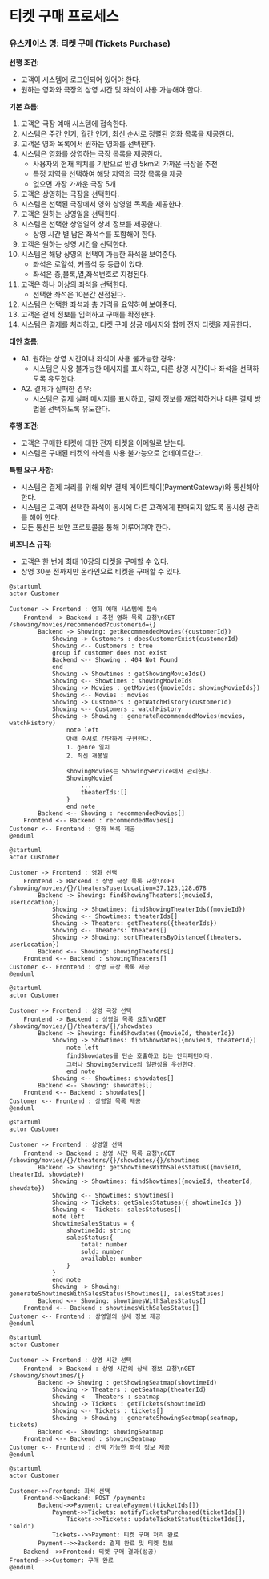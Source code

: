 # 티켓 구매 프로세스

### 유스케이스 명: 티켓 구매 (Tickets Purchase)

**선행 조건**:

-   고객이 시스템에 로그인되어 있어야 한다.
-   원하는 영화와 극장의 상영 시간 및 좌석이 사용 가능해야 한다.

**기본 흐름**:

1. 고객은 극장 예매 시스템에 접속한다.
1. 시스템은 주간 인기, 월간 인기, 최신 순서로 정렬된 영화 목록을 제공한다.
1. 고객은 영화 목록에서 원하는 영화를 선택한다.
1. 시스템은 영화를 상영하는 극장 목록을 제공한다.
    - 사용자의 현재 위치를 기반으로 반경 5km의 가까운 극장을 추천
    - 특정 지역을 선택하여 해당 지역의 극장 목록을 제공
    - 없으면 가장 가까운 극장 5개
1. 고객은 상영하는 극장을 선택한다.
1. 시스템은 선택된 극장에서 영화 상영일 목록을 제공한다.
1. 고객은 원하는 상영일을 선택한다.
1. 시스템은 선택한 상영일의 상세 정보를 제공한다.
    - 상영 시간 별 남은 좌석수를 포함해야 한다.
1. 고객은 원하는 상영 시간을 선택한다.
1. 시스템은 해당 상영의 선택이 가능한 좌석을 보여준다.
    - 좌석은 로얄석, 커플석 등 등급이 있다.
    - 좌석은 층,블록,열,좌석번호로 지정된다.
1. 고객은 하나 이상의 좌석을 선택한다.
    - 선택한 좌석은 10분간 선점된다.
1. 시스템은 선택한 좌석과 총 가격을 요약하여 보여준다.
1. 고객은 결제 정보를 입력하고 구매를 확정한다.
1. 시스템은 결제를 처리하고, 티켓 구매 성공 메시지와 함께 전자 티켓을 제공한다.

**대안 흐름**:

-   A1. 원하는 상영 시간이나 좌석이 사용 불가능한 경우:
    -   시스템은 사용 불가능한 메시지를 표시하고, 다른 상영 시간이나 좌석을 선택하도록 유도한다.
-   A2. 결제가 실패한 경우:
    -   시스템은 결제 실패 메시지를 표시하고, 결제 정보를 재입력하거나 다른 결제 방법을 선택하도록 유도한다.

**후행 조건**:

-   고객은 구매한 티켓에 대한 전자 티켓을 이메일로 받는다.
-   시스템은 구매된 티켓의 좌석을 사용 불가능으로 업데이트한다.

**특별 요구 사항**:

-   시스템은 결제 처리를 위해 외부 결제 게이트웨이(PaymentGateway)와 통신해야 한다.
-   시스템은 고객이 선택한 좌석이 동시에 다른 고객에게 판매되지 않도록 동시성 관리를 해야 한다.
-   모든 통신은 보안 프로토콜을 통해 이루어져야 한다.

**비즈니스 규칙**:

-   고객은 한 번에 최대 10장의 티켓을 구매할 수 있다.
-   상영 30분 전까지만 온라인으로 티켓을 구매할 수 있다.

```plantuml
@startuml
actor Customer

Customer -> Frontend : 영화 예매 시스템에 접속
    Frontend -> Backend : 추천 영화 목록 요청\nGET /showing/movies/recommended?customerid={}
        Backend -> Showing: getRecommendedMovies({customerId})
            Showing -> Customers : doesCustomerExist(customerId)
            Showing <-- Customers : true
            group if customer does not exist
            Backend <-- Showing : 404 Not Found
            end
            Showing -> Showtimes : getShowingMovieIds()
            Showing <-- Showtimes : showingMovieIds
            Showing -> Movies : getMovies({movieIds: showingMovieIds})
            Showing <-- Movies : movies
            Showing -> Customers : getWatchHistory(customerId)
            Showing <-- Customers : watchHistory
            Showing -> Showing : generateRecommendedMovies(movies, watchHistory)
                note left
                아래 순서로 간단하게 구현한다.
                1. genre 일치
                2. 최신 개봉일

                showingMovies는 ShowingService에서 관리한다.
                ShowingMovie{
                    ...
                    theaterIds:[]
                }
                end note
        Backend <-- Showing : recommendedMovies[]
    Frontend <-- Backend : recommendedMovies[]
Customer <-- Frontend : 영화 목록 제공
@enduml
```

```plantuml
@startuml
actor Customer

Customer -> Frontend : 영화 선택
    Frontend -> Backend : 상영 극장 목록 요청\nGET /showing/movies/{}/theaters?userLocation=37.123,128.678
        Backend -> Showing: findShowingTheaters({movieId, userLocation})
            Showing -> Showtimes: findShowingTheaterIds({movieId})
            Showing <-- Showtimes: theaterIds[]
            Showing -> Theaters: getTheaters({theaterIds})
            Showing <-- Theaters: theaters[]
            Showing -> Showing: sortTheatersByDistance({theaters, userLocation})
        Backend <-- Showing: showingTheaters[]
    Frontend <-- Backend : showingTheaters[]
Customer <-- Frontend : 상영 극장 목록 제공
@enduml
```

```plantuml
@startuml
actor Customer

Customer -> Frontend : 상영 극장 선택
    Frontend -> Backend : 상영일 목록 요청\nGET /showing/movies/{}/theaters/{}/showdates
        Backend -> Showing: findShowdates({movieId, theaterId})
            Showing -> Showtimes: findShowdates({movieId, theaterId})
                note left
                findShowdates를 단순 호출하고 있는 안티패턴이다.
                그러나 ShowingService의 일관성을 우선한다.
                end note
            Showing <-- Showtimes: showdates[]
        Backend <-- Showing: showdates[]
    Frontend <-- Backend : showdates[]
Customer <-- Frontend : 상영일 목록 제공
@enduml
```

```plantuml
@startuml
actor Customer

Customer -> Frontend : 상영일 선택
    Frontend -> Backend : 상영 시간 목록 요청\nGET /showing/movies/{}/theaters/{}/showdates/{}/showtimes
        Backend -> Showing: getShowtimesWithSalesStatus({movieId, theaterId, showdate})
            Showing -> Showtimes: findShowtimes({movieId, theaterId, showdate})
            Showing <-- Showtimes: showtimes[]
            Showing -> Tickets: getSalesStatuses({ showtimeIds })
            Showing <-- Tickets: salesStatuses[]
            note left
            ShowtimeSalesStatus = {
                showtimeId: string
                salesStatus:{
                    total: number
                    sold: number
                    available: number
                }
            }
            end note
            Showing -> Showing: generateShowtimesWithSalesStatus(Showtimes[], salesStatuses)
        Backend <-- Showing: showtimesWithSalesStatus[]
    Frontend <-- Backend : showtimesWithSalesStatus[]
Customer <-- Frontend : 상영일의 상세 정보 제공
@enduml
```

```plantuml
@startuml
actor Customer

Customer -> Frontend : 상영 시간 선택
    Frontend -> Backend : 상영 시간의 상세 정보 요청\nGET /showing/showtimes/{}
        Backend -> Showing : getShowingSeatmap(showtimeId)
            Showing -> Theaters : getSeatmap(theaterId)
            Showing <-- Theaters : seatmap
            Showing -> Tickets : getTickets(showtimeId)
            Showing <-- Tickets : tickets[]
            Showing -> Showing : generateShowingSeatmap(seatmap, tickets)
        Backend <-- Showing: showingSeatmap
    Frontend <-- Backend : showingSeatmap
Customer <-- Frontend : 선택 가능한 좌석 정보 제공
@enduml
```

```plantuml
@startuml
actor Customer

Customer->>Frontend: 좌석 선택
    Frontend->>Backend: POST /payments
        Backend->>Payment: createPayment(ticketIds[])
            Payment->>Tickets: notifyTicketsPurchased(ticketIds[])
                Tickets->>Tickets: updateTicketStatus(ticketIds[], 'sold')
            Tickets-->>Payment: 티켓 구매 처리 완료
        Payment-->>Backend: 결제 완료 및 티켓 정보
    Backend-->>Frontend: 티켓 구매 결과(성공)
Frontend-->>Customer: 구매 완료
@enduml
```
